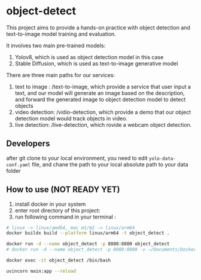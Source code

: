 # object-detect

This project aims to provide a hands-on practice with object detection and text-to-image model training and evaluation.

It involves two main pre-trained models:

1. Yolov8, which is used as object detection model in this case
2. Stable Diffusion, which is used as text-to-image generative model

There are three main paths for our services:

1. text to image : /text-to-image, which provide a service that user input a text, and our model will generate an image based on the description, and forward the generated image to object detection model to detect objects
2. video detection: /vidio-detection, which provide a demo that our object detection model would track objects in video.
3. live detection: /live-detection, which rovide a webcam object detection.
 
## Developers

after git clone to your local environment, you need to edit `yolo-data-conf.yaml` file, and chane the path to your local absolute path to your data folder

## How to use (NOT READY YET)

1. install docker in your system
2. enter root directory of this project:
3. run following command in your terminal :

```sh
# linux -> linux/amd64, mac m1/m2 -> linux/arm64
docker buildx build --platform linux/arm64 -t object_detect .

docker run -d --name object_detect -p 8080:8080 object_detect
# docker run -d --name object_detect -p 8080:8080 -v ~/Documents/Docker-Volumns/object-detect:/app  object_detect

docker exec -it object_detect /bin/bash

uvincorn main:app --reload
```
